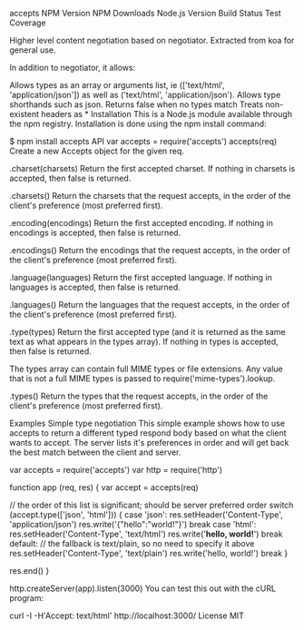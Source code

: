 accepts
NPM Version NPM Downloads Node.js Version Build Status Test Coverage

Higher level content negotiation based on negotiator. Extracted from koa for general use.

In addition to negotiator, it allows:

Allows types as an array or arguments list, ie (['text/html', 'application/json']) as well as ('text/html', 'application/json').
Allows type shorthands such as json.
Returns false when no types match
Treats non-existent headers as *
Installation
This is a Node.js module available through the npm registry. Installation is done using the npm install command:

$ npm install accepts
API
var accepts = require('accepts')
accepts(req)
Create a new Accepts object for the given req.

.charset(charsets)
Return the first accepted charset. If nothing in charsets is accepted, then false is returned.

.charsets()
Return the charsets that the request accepts, in the order of the client's preference (most preferred first).

.encoding(encodings)
Return the first accepted encoding. If nothing in encodings is accepted, then false is returned.

.encodings()
Return the encodings that the request accepts, in the order of the client's preference (most preferred first).

.language(languages)
Return the first accepted language. If nothing in languages is accepted, then false is returned.

.languages()
Return the languages that the request accepts, in the order of the client's preference (most preferred first).

.type(types)
Return the first accepted type (and it is returned as the same text as what appears in the types array). If nothing in types is accepted, then false is returned.

The types array can contain full MIME types or file extensions. Any value that is not a full MIME types is passed to require('mime-types').lookup.

.types()
Return the types that the request accepts, in the order of the client's preference (most preferred first).

Examples
Simple type negotiation
This simple example shows how to use accepts to return a different typed respond body based on what the client wants to accept. The server lists it's preferences in order and will get back the best match between the client and server.

var accepts = require('accepts')
var http = require('http')

function app (req, res) {
  var accept = accepts(req)

  // the order of this list is significant; should be server preferred order
  switch (accept.type(['json', 'html'])) {
    case 'json':
      res.setHeader('Content-Type', 'application/json')
      res.write('{"hello":"world!"}')
      break
    case 'html':
      res.setHeader('Content-Type', 'text/html')
      res.write('<b>hello, world!</b>')
      break
    default:
      // the fallback is text/plain, so no need to specify it above
      res.setHeader('Content-Type', 'text/plain')
      res.write('hello, world!')
      break
  }

  res.end()
}

http.createServer(app).listen(3000)
You can test this out with the cURL program:

curl -I -H'Accept: text/html' http://localhost:3000/
License
MIT
